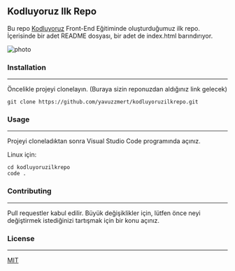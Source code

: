## Kodluyoruz Ilk Repo 		 

Bu repo [Kodluyoruz](https://www.kodluyoruz.org/) Front-End Eğitiminde oluşturduğumuz ilk repo. İçerisinde bir adet README dosyası, bir adet de index.html barındırıyor.

![photo](C:\Users\yavuz\Desktop\projectPhoto.png) 

### Installation

---

Öncelikle projeyi clonelayın. (Buraya sizin reponuzdan aldığınız link gelecek)

```
git clone https://github.com/yavuzzmert/kodluyoruzilkrepo.git
```

### Usage

---

Projeyi cloneladıktan sonra Visual Studio Code programında açınız.

Linux için:

````
cd kodluyoruzilkrepo
code .
````

### Contributing

---

Pull requestler kabul edilir. Büyük değişiklikler için, lütfen önce neyi değiştirmek istediğinizi tartışmak için bir konu açınız.

### License

---

[MIT](https://choosealicense.com/licenses/mit/) 



